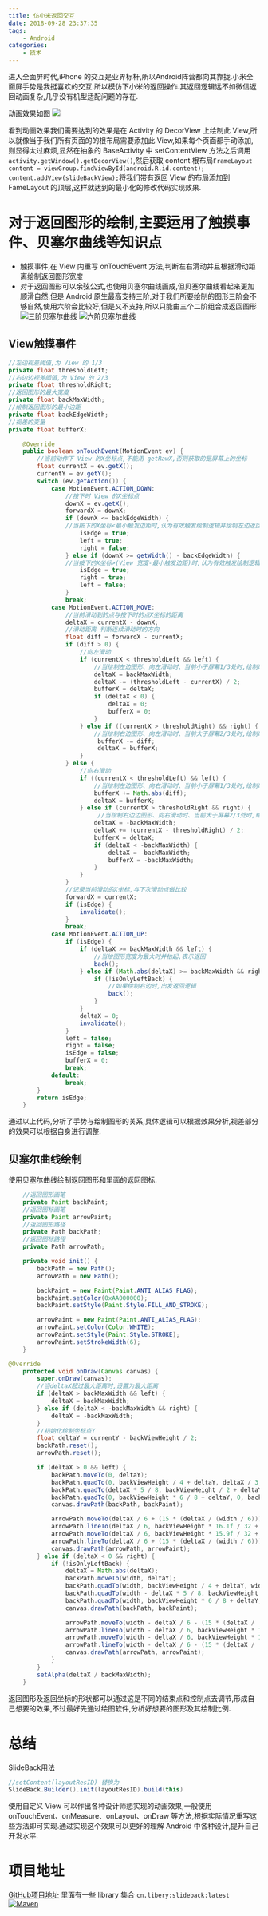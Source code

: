 ```yaml
---
title: 仿小米返回交互
date: 2018-09-28 23:37:35
tags:
    - Android
categories: 
    - 技术
---
```

进入全面屏时代,iPhone 的交互是业界标杆,所以Android阵营都向其靠拢.小米全面屏手势是我挺喜欢的交互.所以模仿下小米的返回操作.其返回逻辑远不如微信返回动画复杂,几乎没有机型适配问题的存在.
<!-- more -->
动画效果如图
![](https://def-201655.cos.ap-shanghai.myqcloud.com/7g4t2-ihykn.gif)

看到动画效果我们需要达到的效果是在 Activity 的 DecorView 上绘制此 View,所以就像当于我们所有页面的的根布局需要添加此 View,如果每个页面都手动添加,则显得太过麻烦,显然在抽象的 BaseActivity 中 setContentView 方法之后调用`activity.getWindow().getDecorView()`,然后获取 content 根布局`FrameLayout content = viewGroup.findViewById(android.R.id.content); content.addView(slideBackView);`将我们带有返回 View 的布局添加到 FameLayout 的顶层,这样就达到的最小化的修改代码实现效果.

# 对于返回图形的绘制,主要运用了触摸事件、贝塞尔曲线等知识点
* 触摸事件,在 View 内重写 onTouchEvent 方法,判断左右滑动并且根据滑动距离绘制返回图形宽度
* 对于返回图形可以余弦公式,也使用贝塞尔曲线画成,但贝塞尔曲线看起来更加顺滑自然,但是 Android 原生最高支持三阶,对于我们所要绘制的图形三阶会不够自然,使用六阶会比较好,但是又不支持,所以只能由三个二阶组合成返回图形
![三阶贝塞尔曲线](https://def-201655.cos.ap-shanghai.myqcloud.com/bezier_3.png)
![六阶贝塞尔曲线](https://def-201655.cos.ap-shanghai.myqcloud.com/bezier_6.png)

## View触摸事件
``` java
//左边视差阈值,为 View 的 1/3
private float thresholdLeft;
//右边边视差阈值,为 View 的 2/3
private float thresholdRight;
//返回图形的最大宽度
private float backMaxWidth;
//绘制返回图形的最小边距
private float backEdgeWidth;
//视差的变量
private float bufferX;

    @Override
    public boolean onTouchEvent(MotionEvent ev) {
        //当前动作下 View 的X坐标点,不能用 getRawX,否则获取的是屏幕上的坐标
        float currentX = ev.getX();
        currentY = ev.getY();
        switch (ev.getAction()) {
            case MotionEvent.ACTION_DOWN:
                //按下时 View 的X坐标点
                downX = ev.getX();
                forwardX = downX;
                if (downX <= backEdgeWidth) {
                //当按下的X坐标<最小触发边距时,认为有效触发绘制逻辑并绘制左边返回图形
                    isEdge = true;
                    left = true;
                    right = false;
                } else if (downX >= getWidth() - backEdgeWidth) {
                //当按下的X坐标>(View 宽度-最小触发边距)时,认为有效触发绘制逻辑并绘制右边返回图形
                    isEdge = true;
                    right = true;
                    left = false;
                }
                break;
            case MotionEvent.ACTION_MOVE:
                //当前滑动到的点与按下时的点X坐标的距离
                deltaX = currentX - downX;
                //滑动距离 判断连续滑动时的方向
                float diff = forwardX - currentX;
                if (diff > 0) {
                    //向左滑动
                    if (currentX < thresholdLeft && left) {
                        //当绘制左边图形、向左滑动时、当前小于屏幕1/3处时,绘制时差效果
                        deltaX = backMaxWidth;
                        deltaX -= (thresholdLeft - currentX) / 2;
                        bufferX = deltaX;
                        if (deltaX < 0) {
                            deltaX = 0;
                            bufferX = 0;
                        }
                    } else if ((currentX > thresholdRight) && right) {
                        //当绘制右边图形、向左滑动时、当前大于屏幕2/3处时,绘制时差效果
                         bufferX -= diff;
                         deltaX = bufferX;
                    }
                } else {
                    //向右滑动
                    if ((currentX < thresholdLeft) && left) {
                        //当绘制左边图形、向右滑动时、当前小于屏幕1/3处时,绘制时差效果
                        bufferX += Math.abs(diff);
                        deltaX = bufferX;
                    } else if (currentX > thresholdRight && right) {
                         //当绘制右边边图形、向右滑动时、当前大于屏幕2/3处时,绘制时差效果
                        deltaX = -backMaxWidth;
                        deltaX += (currentX - thresholdRight) / 2;
                        bufferX = deltaX;
                        if (deltaX < -backMaxWidth) {
                            deltaX = -backMaxWidth;
                            bufferX = -backMaxWidth;
                        }
                    }
                }
                //记录当前滑动的X坐标,与下次滑动点做比较
                forwardX = currentX;
                if (isEdge) {
                    invalidate();
                }
                break;
            case MotionEvent.ACTION_UP:
                if (isEdge) {
                    if (deltaX >= backMaxWidth && left) {
                        //当绘图形宽度为最大时并抬起,表示返回
                        back();
                    } else if (Math.abs(deltaX) >= backMaxWidth && right) {
                        if (!isOnlyLeftBack) {
                            //如果绘制右边时,出发返回逻辑
                            back();
                        }
                    }
                    deltaX = 0;
                    invalidate();
                }
                left = false;
                right = false;
                isEdge = false;
                bufferX = 0;
                break;
            default:
                break;
        }
        return isEdge;
    }
```
通过以上代码,分析了手势与绘制图形的关系,具体逻辑可以根据效果分析,视差部分的效果可以根据自身进行调整.
## 贝塞尔曲线绘制
使用贝塞尔曲线绘制返回图形和里面的返回图标.
``` java
    //返回图形画笔
    private Paint backPaint;
    //返回图标画笔
    private Paint arrowPaint;
    //返回图形路径
    private Path backPath;
    //返回图标路径
    private Path arrowPath;

    private void init() {
        backPath = new Path();
        arrowPath = new Path();

        backPaint = new Paint(Paint.ANTI_ALIAS_FLAG);
        backPaint.setColor(0xAA000000);
        backPaint.setStyle(Paint.Style.FILL_AND_STROKE);

        arrowPaint = new Paint(Paint.ANTI_ALIAS_FLAG);
        arrowPaint.setColor(Color.WHITE);
        arrowPaint.setStyle(Paint.Style.STROKE);
        arrowPaint.setStrokeWidth(6);
    }

@Override
    protected void onDraw(Canvas canvas) {
        super.onDraw(canvas);
        //当deltaX超过最大距离时,设置为最大距离
        if (deltaX > backMaxWidth && left) {
            deltaX = backMaxWidth;
        } else if (deltaX < -backMaxWidth && right) {
            deltaX = -backMaxWidth;
        }
        //初始化绘制坐标点Y
        float deltaY = currentY - backViewHeight / 2;
        backPath.reset();
        arrowPath.reset();

        if (deltaX > 0 && left) {
            backPath.moveTo(0, deltaY);
            backPath.quadTo(0, backViewHeight / 4 + deltaY, deltaX / 3, backViewHeight * 3 / 8 + deltaY);
            backPath.quadTo(deltaX * 5 / 8, backViewHeight / 2 + deltaY, deltaX / 3, backViewHeight * 5 / 8 + deltaY);
            backPath.quadTo(0, backViewHeight * 6 / 8 + deltaY, 0, backViewHeight + deltaY);
            canvas.drawPath(backPath, backPaint);

            arrowPath.moveTo(deltaX / 6 + (15 * (deltaX / (width / 6))), backViewHeight * 15 / 32 + deltaY);
            arrowPath.lineTo(deltaX / 6, backViewHeight * 16.1f / 32 + deltaY);
            arrowPath.moveTo(deltaX / 6, backViewHeight * 15.9f / 32 + deltaY);
            arrowPath.lineTo(deltaX / 6 + (15 * (deltaX / (width / 6))), backViewHeight * 17 / 32 + deltaY);
            canvas.drawPath(arrowPath, arrowPaint);
        } else if (deltaX < 0 && right) {
            if (!isOnlyLeftBack) {
                deltaX = Math.abs(deltaX);
                backPath.moveTo(width, deltaY);
                backPath.quadTo(width, backViewHeight / 4 + deltaY, width - deltaX / 3, backViewHeight * 3 / 8 + deltaY);
                backPath.quadTo(width - deltaX * 5 / 8, backViewHeight / 2 + deltaY, width - deltaX / 3, backViewHeight * 5 / 8 + deltaY);
                backPath.quadTo(width, backViewHeight * 6 / 8 + deltaY, width, backViewHeight + deltaY);
                canvas.drawPath(backPath, backPaint);

                arrowPath.moveTo(width - deltaX / 6 - (15 * (deltaX / (width / 6))), backViewHeight * 15 / 32 + deltaY);
                arrowPath.lineTo(width - deltaX / 6, backViewHeight * 16.1f / 32 + deltaY);
                arrowPath.moveTo(width - deltaX / 6, backViewHeight * 15.9f / 32 + deltaY);
                arrowPath.lineTo(width - deltaX / 6 - (15 * (deltaX / (width / 6))), backViewHeight * 17 / 32 + deltaY);
                canvas.drawPath(arrowPath, arrowPaint);
            }
        }
        setAlpha(deltaX / backMaxWidth);
    }
```
返回图形及返回坐标的形状都可以通过这是不同的结束点和控制点去调节,形成自己想要的效果,不过最好先通过绘图软件,分析好想要的图形及其绘制比例.

# 总结
SlideBack用法
``` java
//setContent(layoutResID) 替换为
SlideBack.Builder().init(layoutResID).build(this)
```
使用自定义 View 可以作出各种设计师想实现的动画效果,一般使用 onTouchEvent、onMeasure、onLayout、onDraw 等方法,根据实际情况重写这些方法即可实现.通过实现这个效果可以更好的理解 Android 中各种设计,提升自己开发水平.
# 项目地址
[GitHub项目地址](https://github.com/Thewhitelight/Tinder) 里面有一些 library 集合
`cn.libery:slideback:latest` 
[ ![Maven](https://api.bintray.com/packages/light/Avatar/SlideBack/images/download.svg) ](https://bintray.com/light/Avatar/SlideBack/_latestVersion) 